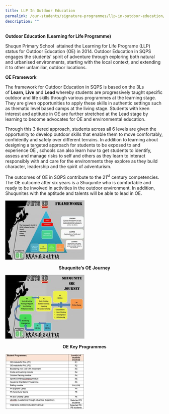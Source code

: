 ```yaml
---
title: LLP In Outdoor Education
permalink: /our-students/signature-programmes/llp-in-outdoor-education/
description: ""
---
```


<p><strong>Outdoor Education (Learning for Life Programme)</strong></p>
<p>Shuqun Primary School&nbsp; attained the Learning for Life Programe (LLP) status for Outdoor Education (OE) in 2014. Outdoor Education in SQPS engages the students&rsquo; spirit of adventure through exploring both natural and urbanised environments, starting with the local context, and extending it to other unfamiliar, outdoor locations.&nbsp;</p>

<p><strong>OE Framework</strong></p>
<p>The framework for Outdoor Education in SQPS is based on the 3Ls of&nbsp;<strong>Learn, Live</strong>&nbsp;and&nbsp;<strong>Lead&nbsp;</strong>whereby students are progressively taught specific outdoor and life skills through various programmes at the learning stage.&nbsp; They are given opportunities to apply these skills in authentic settings such as thematic level based camps at the living stage. Students with keen interest and aptitude in OE are further stretched at the Lead stage by learning to become advocates for OE and environmental education.</p>
<p>Through this 3 tiered&nbsp;approach, students across all 6 levels are given the opportunity to develop outdoor skills that enable them to move comfortably, confidently and safely over different terrains. In addition to learning about designing a targeted approach for students to be exposed to and experience OE , schools can also learn how to get students&nbsp;to identify, assess and manage risks to self and others as they learn to interact responsibly with and care for the environments they explore as they build character, leadership&nbsp;and&nbsp;the spirit of adventurism.</p>

<p>The outcomes of OE in SQPS contribute to the 21<sup>st</sup>&nbsp;century competencies. The OE outcome after six years is a Shuqunite who is comfortable and ready to be involved in activities in the outdoor environment. In addition, Shuqunites with the aptitude and talents will be able to lead in OE.</p>


<img src="/images/LLP3-300x224.jpg" 
     style="width:50%">
<p style="text-align: center;"><strong>Shuqunite&rsquo;s OE Journey</strong></p>
<img src="/images/LLP2-300x240.jpg" 
     style="width:50%">
<p style="text-align: center;"><strong>OE Key Programmes</strong></p>
<img src="/images/LLP1-300x211.jpg" 
     style="width:50%">